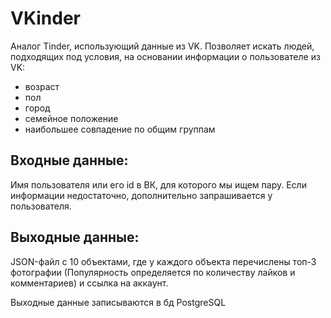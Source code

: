 # VKinder

Аналог Tinder, использующий данные из VK. Позволяет искать людей, подходящих под условия, на основании информации о пользователе из VK:

- возраст
- пол
- город
- семейное положение
- наибольшее совпадение по общим группам 

## Входные данные:

Имя пользователя или его id в ВК, для которого мы ищем пару. Если информации недостаточно, дополнительно запрашивается у пользователя.

## Выходные данные:

JSON-файл с 10 объектами, где у каждого объекта перечислены топ-3 фотографии (Популярность определяется по количеству лайков и комментариев) и ссылка на аккаунт.

Выходные данные записываются в бд PostgreSQL
